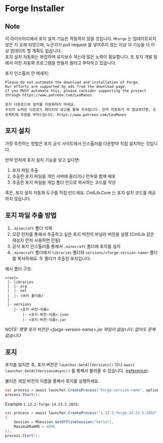 # Forge Installer

## Note
이 라이브러리에서 포지 설치 기능은 작동하지 않을 것입니다. `MForge` 는 업데이트되지 않은 지 오래 되었으며, 누군가가 pull request 를 넣어주지 않는 이상 이 기능을 더 이상 업데이트 할 계획도 없습니다.  
포지 설치 자동화는 복잡하며 유지보수 하는데 많은 노력이 필요합니다. 또 포지 개발 팀에서 이런 자동화 프로그램을 만들지 말라고 부탁하고 있습니다.  

포지 인스톨러 안 메세지: 
```
Please do not automate the download and installation of Forge.
Our efforts are supported by ads from the download page.
If you MUST automate this, please consider supporting the project through https://www.patreon.com/LexManos
```

```
포지 다운로드와 설치를 자동화하지 마세요.
우리의 노력은 다운로드 페이지의 광고를 통해 지속됩니다. 만약 자동화가 꼭 필요하다면, 프로젝트에 후원을 부탁드립니다. https://www.patreon.com/LexManos
```

## 포지 설치

가장 추천하는 방법은 포지 공식 사이트에서 인스톨러를 다운받아 직접 설치하는 것입니다.  

만약 런처에 포지 설치 기능을 넣고 싶다면:  
1. 포지 파일 추출
2. 추출한 포지 파일을 개인 서버에 올리거나 런처와 함께 배포
3. 추출한 포지 파일을 게임 폴더 안으로 복사하는 코드를 작성

혹은, 포지 설치 자동화 도구를 직접 만드세요. CmlLib.Core 는 포지 설치 코드를 제공하지 않습니다. 

## 포지 파일 추출 방법

1. `.minecraft` 폴더 삭제
2. 모장 런처를 통해서 추출하고 싶은 포지 버전의 바닐라 버전을 실행 (CmlLib 같은 제삼자 런처 사용하면 안됨)
3. 공식 포지 인스톨러를 통해서 `.minecraft` 폴더에 포지를 설치
4. `.minecraft` 폴더에서 `libraries` 폴더와 `versions/<forge-version-name>` 폴더를 복사하세요. 두 폴더가 추출된 포지입니다.  

예시 폴더 구조:
```
<root>
 |- libraries
 |  |- org
 |  |- net
 |  |- (여러 폴더들)
 |
 |- versions
    |- <포지-버전-이름>
        |- <포지-버전-이름>.json
        |- <포지-버전-이름>.jar
```

*NOTE: 몇몇 포지 버전은 \<forge-version-name\>.jar 파일이 없습니다. 없어도 문제 없습니다*

## 포지

포지를 설치한 후, 포지 버전은 `launcher.GetAllVersions()` 이나 `await launcher.GetAllVersionsAsync()` 를 통해서 불러올 수 있습니다. ([reference](https://github.com/CmlLib/CmlLib.Core-wiki/blob/master/ko/CMLauncher.md)).  

불러온 게임 버전의 이름을 통해서 포지를 실행하세요.  
```csharp
var process = await launcher.CreateProcess("forge-version-name", options);
process.Start();
```

Example `1.12.2-forge-14.23.5.2855`:
```csharp
var process = await launcher.CreateProcess("1.12.2-forge-14.23.5.2855", new MLaunchOption
{
    Session = MSession.GetOfflineSession("hello"),
    MaximumRamMb = 4096
});
process.Start();
```